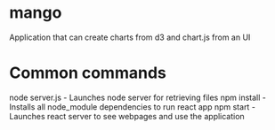 # mango

Application that can create charts from d3 and chart.js from an UI

# Common commands

node server.js - Launches node server for retrieving files
npm install - Installs all node_module dependencies to run react app
npm start - Launches react server to see webpages and use the application

